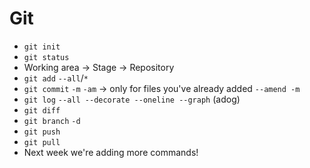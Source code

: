# Git

- `git init`
- `git status`
- Working area -> Stage -> Repository
- `git add` `--all`/`*`
- `git commit` `-m` `-am` -> only for files you've already added `--amend -m`
- `git log` `--all --decorate --oneline --graph` (adog)
- `git diff`
- `git branch` `-d` 
- `git push`
- `git pull`
- Next week we're adding more commands!